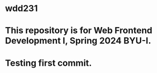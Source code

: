 # wdd231
# This repository is for Web Frontend Development I, Spring 2024 BYU-I.
# Testing first commit.
